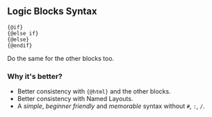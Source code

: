## Logic Blocks Syntax

```
{@if}
{@else if}
{@else}
{@endif}
```

Do the same for the other blocks too.

### Why it's better?

- Better consistency with `{@html}` and the other blocks.
- Better consistency with Named Layouts.
- A *simple*, *beginner friendly* and *memorable* syntax without `#`, `:`, `/`.
